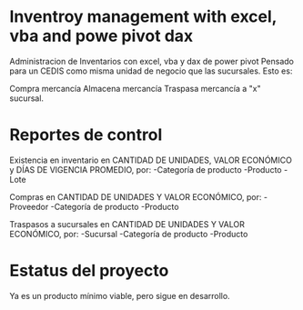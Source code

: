 # Inventroy management with excel, vba and powe pivot dax
Administracion de Inventarios con excel, vba y dax de power pivot
Pensado para un CEDIS como misma unidad de negocio que las sucursales. Esto es:

Compra mercancía
Almacena mercancía
Traspasa mercancía a "x" sucursal.

# Reportes de control

Existencia en inventario en CANTIDAD DE UNIDADES, VALOR ECONÓMICO y DÍAS DE VIGENCIA PROMEDIO, por:
    -Categoría de producto
    -Producto
    -Lote

Compras en CANTIDAD DE UNIDADES Y VALOR ECONÓMICO, por:
    -Proveedor
    -Categoría de producto
    -Producto

Traspasos a sucursales en CANTIDAD DE UNIDADES Y VALOR ECONÓMICO, por:
    -Sucursal
    -Categoría de producto
    -Producto

# Estatus del proyecto

Ya es un producto mínimo viable, pero sigue en desarrollo.



